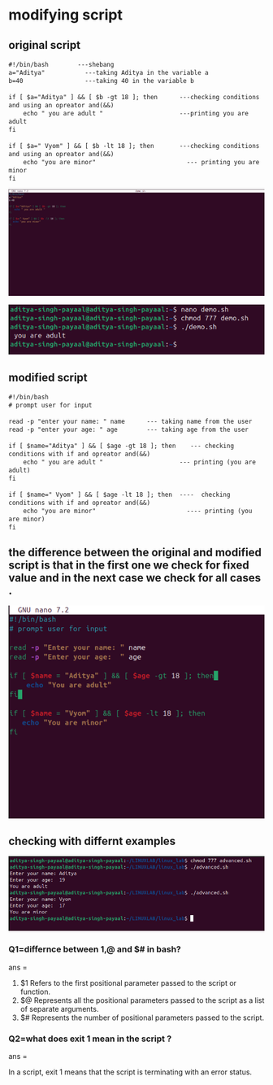 # modifying script

## original script

```
#!/bin/bash        ---shebang
a="Aditya"           ---taking Aditya in the variable a
b=40                 ---taking 40 in the variable b

if [ $a="Aditya" ] && [ $b -gt 18 ]; then      ---checking conditions and using an opreator and(&&)
    echo " you are adult "                     ---printing you are adult
fi

if [ $a=" Vyom" ] && [ $b -lt 18 ]; then       ---checking conditions and using an opreator and(&&)
    echo "you are minor"                         --- printing you are minor
fi

```
![alt text](<../images/Screenshot from 2025-09-08 19-01-39.png>)

![alt text](<../images/Screenshot from 2025-09-08 18-31-50.png>)

##  modified script

```
#!/bin/bash 
# prompt user for input

read -p "enter your name: " name      --- taking name from the user
read -p "enter your age: " age        --- taking age from the user

if [ $name="Aditya" ] && [ $age -gt 18 ]; then    --- checking conditions with if and opreator and(&&)     
    echo " you are adult "                     --- printing (you are adult)
fi

if [ $name=" Vyom" ] && [ $age -lt 18 ]; then  ----  checking conditions with if and opreator and(&&)      
    echo "you are minor"                         ---- printing (you are minor)
fi
```
## the difference between the original and modified script is that in the first one we check for fixed value and in the next case we check for all cases .


![alt text](<../images/Screenshot from 2025-09-08 21-50-55.png>)

## checking with differnt examples

![alt text](<../images/Screenshot from 2025-09-08 21-56-26.png>)

### Q1=differnce between $1,$@ and $# in bash?

ans = 
1. $1 Refers to the first positional parameter passed to the script or function. 
2. $@ Represents all the positional parameters passed to the script as a list of separate arguments. 
3. $# Represents the number of positional parameters passed to the script. 

### Q2=what does exit 1 mean in the script ?

ans =

In a script, exit 1 means that the script is terminating with an error status. 